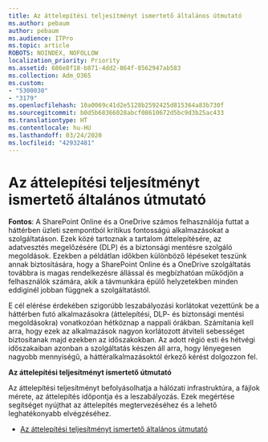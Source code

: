 ```yaml
---
title: Az áttelepítési teljesítményt ismertető általános útmutató
ms.author: pebaum
author: pebaum
ms.audience: ITPro
ms.topic: article
ROBOTS: NOINDEX, NOFOLLOW
localization_priority: Priority
ms.assetid: 686e8f18-b871-4dd2-864f-8562947ab583
ms.collection: Adm_O365
ms.custom:
- "5300030"
- "3179"
ms.openlocfilehash: 10a0069c41d2e5128b2592425d815364a83b730f
ms.sourcegitcommit: b0d5b68366028abcf08610672d5bc9d3b25ac433
ms.translationtype: HT
ms.contentlocale: hu-HU
ms.lasthandoff: 03/24/2020
ms.locfileid: "42932481"
---
```

# <a name="general-migration-performance-guidance"></a>Az áttelepítési teljesítményt ismertető általános útmutató

**Fontos**: A SharePoint Online és a OneDrive számos felhasználója futtat a háttérben üzleti szempontból kritikus fontosságú alkalmazásokat a szolgáltatáson. Ezek közé tartoznak a tartalom áttelepítésére, az adatvesztés megelőzésére (DLP) és a biztonsági mentésre szolgáló megoldások. Ezekben a példátlan időkben különböző lépéseket teszünk annak biztosítására, hogy a SharePoint Online és a OneDrive szolgáltatás továbbra is magas rendelkezésre állással és megbízhatóan működjön a felhasználók számára, akik a távmunkára épülő helyzetekben minden eddiginél jobban függnek a szolgáltatástól.

E cél elérése érdekében szigorúbb leszabályozási korlátokat vezettünk be a háttérben futó alkalmazásokra (áttelepítési, DLP- és biztonsági mentési megoldásokra) vonatkozóan hétköznap a nappali órákban. Számítania kell arra, hogy ezek az alkalmazások nagyon korlátozott átviteli sebességet biztosítanak majd ezekben az időszakokban. Az adott régió esti és hétvégi időszakaiban azonban a szolgáltatás készen áll arra, hogy lényegesen nagyobb mennyiségű, a háttéralkalmazásoktól érkező kérést dolgozzon fel.

**Az áttelepítési teljesítményt ismertető útmutató**

Az áttelepítési teljesítményt befolyásolhatja a hálózati infrastruktúra, a fájlok mérete, az áttelepítés időpontja és a leszabályozás. Ezek megértése segítséget nyújthat az áttelepítés megtervezéséhez és a lehető leghatékonyabb elvégzéséhez.

- [Az áttelepítési teljesítményt ismertető általános útmutató](https://docs.microsoft.com/sharepointmigration/sharepoint-online-and-onedrive-migration-speed)
